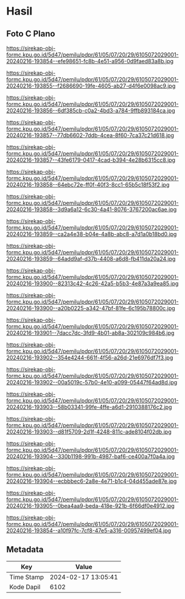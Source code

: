 # Hasil

## Foto C Plano

https://sirekap-obj-formc.kpu.go.id/5d47/pemilu/pdpr/61/05/07/20/29/6105072029001-20240216-193854--efe98651-fc8b-4e51-a956-0d9faed83a8b.jpg

https://sirekap-obj-formc.kpu.go.id/5d47/pemilu/pdpr/61/05/07/20/29/6105072029001-20240216-193855--f2686690-19fe-4605-ab27-d4f6e0098ac9.jpg

https://sirekap-obj-formc.kpu.go.id/5d47/pemilu/pdpr/61/05/07/20/29/6105072029001-20240216-193856--6df385cb-c0a2-4bd3-a784-9ffb893184ca.jpg

https://sirekap-obj-formc.kpu.go.id/5d47/pemilu/pdpr/61/05/07/20/29/6105072029001-20240216-193857--77db6602-7ddb-4cea-8f60-7ca37c21d618.jpg

https://sirekap-obj-formc.kpu.go.id/5d47/pemilu/pdpr/61/05/07/20/29/6105072029001-20240216-193857--43fe6179-0417-4cad-b394-4e28b6315cc8.jpg

https://sirekap-obj-formc.kpu.go.id/5d47/pemilu/pdpr/61/05/07/20/29/6105072029001-20240216-193858--64ebc72e-ff0f-40f3-8cc1-65b5c18f53f2.jpg

https://sirekap-obj-formc.kpu.go.id/5d47/pemilu/pdpr/61/05/07/20/29/6105072029001-20240216-193858--3d9a6a12-6c30-4a41-8076-3767200ac6ae.jpg

https://sirekap-obj-formc.kpu.go.id/5d47/pemilu/pdpr/61/05/07/20/29/6105072029001-20240216-193859--ca2a4e38-b04e-4a8b-abc8-a7d1a0b18bd0.jpg

https://sirekap-obj-formc.kpu.go.id/5d47/pemilu/pdpr/61/05/07/20/29/6105072029001-20240216-193859--64add9af-d37b-4408-a6d8-fb411da20a24.jpg

https://sirekap-obj-formc.kpu.go.id/5d47/pemilu/pdpr/61/05/07/20/29/6105072029001-20240216-193900--82313c42-4c26-42a5-b5b3-4e87a3a9ea85.jpg

https://sirekap-obj-formc.kpu.go.id/5d47/pemilu/pdpr/61/05/07/20/29/6105072029001-20240216-193900--a20b0225-a342-47bf-81fe-6c195b78800c.jpg

https://sirekap-obj-formc.kpu.go.id/5d47/pemilu/pdpr/61/05/07/20/29/6105072029001-20240216-193901--7dacc7dc-3fd9-4b01-ab8a-302109c984b6.jpg

https://sirekap-obj-formc.kpu.go.id/5d47/pemilu/pdpr/61/05/07/20/29/6105072029001-20240216-193902--354e4244-661f-4f56-a26d-21e6976df7f3.jpg

https://sirekap-obj-formc.kpu.go.id/5d47/pemilu/pdpr/61/05/07/20/29/6105072029001-20240216-193902--00a5019c-57b0-4e10-a099-05447f64ad8d.jpg

https://sirekap-obj-formc.kpu.go.id/5d47/pemilu/pdpr/61/05/07/20/29/6105072029001-20240216-193903--58b03341-99fe-4ffe-a6d1-2910388176c2.jpg

https://sirekap-obj-formc.kpu.go.id/5d47/pemilu/pdpr/61/05/07/20/29/6105072029001-20240216-193903--d81f5709-2d1f-4248-811c-ade8104f02db.jpg

https://sirekap-obj-formc.kpu.go.id/5d47/pemilu/pdpr/61/05/07/20/29/6105072029001-20240216-193904--330b1198-991b-4987-baf6-ce400a7f0a4a.jpg

https://sirekap-obj-formc.kpu.go.id/5d47/pemilu/pdpr/61/05/07/20/29/6105072029001-20240216-193904--ecbbbec6-2a8e-4e71-b1c4-04d455ade87e.jpg

https://sirekap-obj-formc.kpu.go.id/5d47/pemilu/pdpr/61/05/07/20/29/6105072029001-20240216-193905--0bea4aa9-beda-418e-921b-6f66df0e4912.jpg

https://sirekap-obj-formc.kpu.go.id/5d47/pemilu/pdpr/61/05/07/20/29/6105072029001-20240216-193854--a10f97fc-7cf8-47e5-a316-00957499ef04.jpg


## Metadata

| Key        | Value               |
| ---------- | ------------------- |
| Time Stamp | 2024-02-17 13:05:41 |
| Kode Dapil | 6102                |



